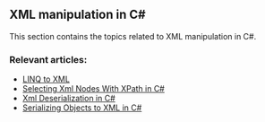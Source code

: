 ## XML manipulation in C#

This section contains the topics related to XML manipulation in C#.
### Relevant articles:

- [LINQ to XML](https://code-maze.com/linq-to-xml/)
- [Selecting Xml Nodes With XPath in C#](https://code-maze.com/csharp-selecting-xml-nodes-with-xpath/)
- [Xml Deserialization in C#](https://code-maze.com/csharp-xml-deserialization/)
- [Serializing Objects to XML in C#](csharp-xml-serialization)

